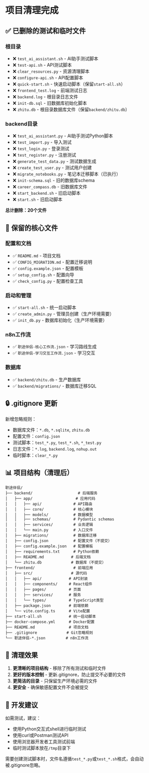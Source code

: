 # 项目清理完成

## ✅ 已删除的测试和临时文件

### 根目录
- ❌ `test_ai_assistant.sh` - AI助手测试脚本
- ❌ `test-api.sh` - API测试脚本
- ❌ `clear_resources.py` - 资源清理脚本
- ❌ `configure-api.sh` - API配置脚本
- ❌ `quick-start.sh` - 快速启动脚本（保留`start-all.sh`）
- ❌ `frontend_test.log` - 前端测试日志
- ❌ `backend.log` - 根目录日志文件
- ❌ `init-db.sql` - 旧数据库初始化脚本
- ❌ `zhitu.db` - 根目录数据库文件（保留`backend/zhitu.db`）

### backend目录
- ❌ `test_ai_assistant.py` - AI助手测试Python脚本
- ❌ `test_import.py` - 导入测试
- ❌ `test_login.py` - 登录测试
- ❌ `test_register.py` - 注册测试
- ❌ `generate_test_data.py` - 测试数据生成
- ❌ `create_test_user.py` - 测试用户创建
- ❌ `migrate_notebooks.py` - 笔记本迁移脚本（已执行）
- ❌ `init-schema.sql` - 旧的数据库schema
- ❌ `career_compass.db` - 旧数据库文件
- ❌ `start_backend.sh` - 旧启动脚本
- ❌ `start.sh` - 旧启动脚本

**总计删除：20个文件**

## 📂 保留的核心文件

### 配置和文档
- ✅ `README.md` - 项目文档
- ✅ `CONFIG_MIGRATION.md` - 配置迁移说明
- ✅ `config.example.json` - 配置模板
- ✅ `setup_config.sh` - 配置向导
- ✅ `check_config.py` - 配置检查工具

### 启动和管理
- ✅ `start-all.sh` - 统一启动脚本
- ✅ `create_admin.py` - 管理员创建（生产环境需要）
- ✅ `init_db.py` - 数据库初始化（生产环境需要）

### n8n工作流
- ✅ `职途伴侣-核心工作流.json` - 学习路线生成
- ✅ `职途伴侣-学习交互工作流.json` - 学习交互

### 数据库
- ✅ `backend/zhitu.db` - 生产数据库
- ✅ `backend/migrations/` - 数据库迁移SQL

## 🔒 .gitignore 更新

新增忽略规则：
- 数据库文件：`*.db`, `*.sqlite`, `zhitu.db`
- 配置文件：`config.json`
- 测试脚本：`test_*.py`, `test_*.sh`, `*_test.py`
- 日志文件：`*.log`, `backend.log`, `nohup.out`
- 临时脚本：`clear_*.py`

## 📊 项目结构（清理后）

```
职途伴侣/
├── backend/                    # 后端服务
│   ├── app/                   # 应用代码
│   │   ├── api/              # API路由
│   │   ├── core/             # 核心模块
│   │   ├── models/           # 数据模型
│   │   ├── schemas/          # Pydantic schemas
│   │   ├── services/         # 业务逻辑
│   │   └── main.py           # 入口文件
│   ├── migrations/           # 数据库迁移
│   ├── config.json           # 配置文件（不提交）
│   ├── config.example.json   # 配置模板
│   ├── requirements.txt      # Python依赖
│   ├── README.md            # 后端文档
│   └── zhitu.db             # 数据库（不提交）
├── frontend/                 # 前端应用
│   ├── src/                 # 源代码
│   │   ├── api/            # API封装
│   │   ├── components/     # React组件
│   │   ├── pages/          # 页面
│   │   ├── services/       # 服务
│   │   └── types/          # TypeScript类型
│   ├── package.json        # 前端依赖
│   └── vite.config.ts      # Vite配置
├── start-all.sh            # 统一启动脚本
├── docker-compose.yml      # Docker配置
├── README.md               # 项目文档
├── .gitignore             # Git忽略规则
└── 职途伴侣-*.json         # n8n工作流

```

## 🎯 清理效果

1. **更清晰的项目结构** - 移除了所有测试和临时文件
2. **更好的版本控制** - 更新.gitignore，防止提交不必要的文件
3. **更简洁的目录** - 只保留生产环境必需的文件
4. **更安全** - 确保敏感配置文件不会被提交

## 📝 开发建议

如需测试，建议：
- 使用Python交互式shell进行临时测试
- 使用curl或Postman测试API
- 使用浏览器开发者工具测试前端
- 临时测试脚本放在`/tmp`目录下

需要创建测试脚本时，文件名遵循`test_*.py`或`test_*.sh`格式，会自动被.gitignore忽略。


